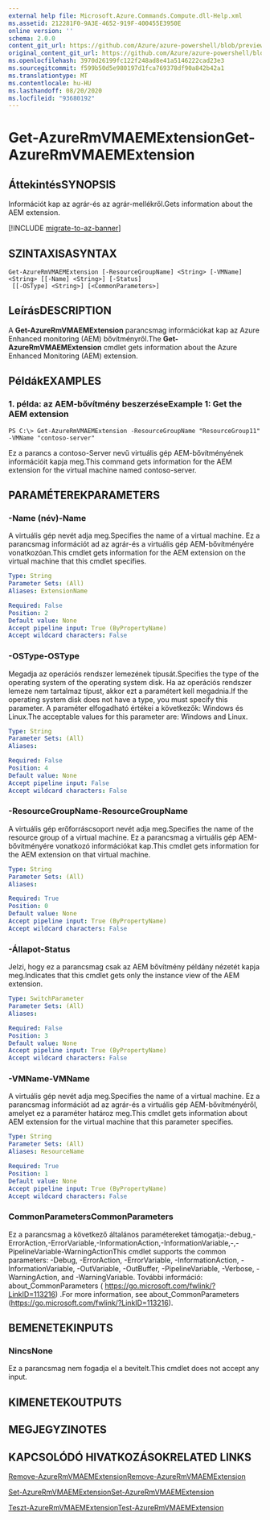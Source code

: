 ```yaml
---
external help file: Microsoft.Azure.Commands.Compute.dll-Help.xml
ms.assetid: 212281F0-9A3E-4652-919F-400455E3950E
online version: ''
schema: 2.0.0
content_git_url: https://github.com/Azure/azure-powershell/blob/preview/src/ResourceManager/Compute/Stack/Commands.Compute/help/Get-AzureRmVMAEMExtension.md
original_content_git_url: https://github.com/Azure/azure-powershell/blob/preview/src/ResourceManager/Compute/Stack/Commands.Compute/help/Get-AzureRmVMAEMExtension.md
ms.openlocfilehash: 3970d26199fc122f248ad8e41a5146222cad23e3
ms.sourcegitcommit: f599b50d5e980197d1fca769378df90a842b42a1
ms.translationtype: MT
ms.contentlocale: hu-HU
ms.lasthandoff: 08/20/2020
ms.locfileid: "93680192"
---
```

# <span data-ttu-id="68b21-101">Get-AzureRmVMAEMExtension</span><span class="sxs-lookup"><span data-stu-id="68b21-101">Get-AzureRmVMAEMExtension</span></span>

## <span data-ttu-id="68b21-102">Áttekintés</span><span class="sxs-lookup"><span data-stu-id="68b21-102">SYNOPSIS</span></span>
<span data-ttu-id="68b21-103">Információt kap az agrár-és az agrár-mellékről.</span><span class="sxs-lookup"><span data-stu-id="68b21-103">Gets information about the AEM extension.</span></span>

[!INCLUDE [migrate-to-az-banner](../../includes/migrate-to-az-banner.md)]

## <span data-ttu-id="68b21-104">SZINTAXISA</span><span class="sxs-lookup"><span data-stu-id="68b21-104">SYNTAX</span></span>

```
Get-AzureRmVMAEMExtension [-ResourceGroupName] <String> [-VMName] <String> [[-Name] <String>] [-Status]
 [[-OSType] <String>] [<CommonParameters>]
```

## <span data-ttu-id="68b21-105">Leírás</span><span class="sxs-lookup"><span data-stu-id="68b21-105">DESCRIPTION</span></span>
<span data-ttu-id="68b21-106">A **Get-AzureRmVMAEMExtension** parancsmag információkat kap az Azure Enhanced monitoring (AEM) bővítményről.</span><span class="sxs-lookup"><span data-stu-id="68b21-106">The **Get-AzureRmVMAEMExtension** cmdlet gets information about the Azure Enhanced Monitoring (AEM) extension.</span></span>

## <span data-ttu-id="68b21-107">Példák</span><span class="sxs-lookup"><span data-stu-id="68b21-107">EXAMPLES</span></span>

### <span data-ttu-id="68b21-108">1. példa: az AEM-bővítmény beszerzése</span><span class="sxs-lookup"><span data-stu-id="68b21-108">Example 1: Get the AEM extension</span></span>
```
PS C:\> Get-AzureRmVMAEMExtension -ResourceGroupName "ResourceGroup11" -VMName "contoso-server"
```

<span data-ttu-id="68b21-109">Ez a parancs a contoso-Server nevű virtuális gép AEM-bővítményének információit kapja meg.</span><span class="sxs-lookup"><span data-stu-id="68b21-109">This command gets information for the AEM extension for the virtual machine named contoso-server.</span></span>

## <span data-ttu-id="68b21-110">PARAMÉTEREK</span><span class="sxs-lookup"><span data-stu-id="68b21-110">PARAMETERS</span></span>

### <span data-ttu-id="68b21-111">-Name (név)</span><span class="sxs-lookup"><span data-stu-id="68b21-111">-Name</span></span>
<span data-ttu-id="68b21-112">A virtuális gép nevét adja meg.</span><span class="sxs-lookup"><span data-stu-id="68b21-112">Specifies the name of a virtual machine.</span></span>
<span data-ttu-id="68b21-113">Ez a parancsmag információt ad az agrár-és a virtuális gép AEM-bővítményére vonatkozóan.</span><span class="sxs-lookup"><span data-stu-id="68b21-113">This cmdlet gets information for the AEM extension on the virtual machine that this cmdlet specifies.</span></span>

```yaml
Type: String
Parameter Sets: (All)
Aliases: ExtensionName

Required: False
Position: 2
Default value: None
Accept pipeline input: True (ByPropertyName)
Accept wildcard characters: False
```

### <span data-ttu-id="68b21-114">-OSType</span><span class="sxs-lookup"><span data-stu-id="68b21-114">-OSType</span></span>
<span data-ttu-id="68b21-115">Megadja az operációs rendszer lemezének típusát.</span><span class="sxs-lookup"><span data-stu-id="68b21-115">Specifies the type of the operating system of the operating system disk.</span></span>
<span data-ttu-id="68b21-116">Ha az operációs rendszer lemeze nem tartalmaz típust, akkor ezt a paramétert kell megadnia.</span><span class="sxs-lookup"><span data-stu-id="68b21-116">If the operating system disk does not have a type, you must specify this parameter.</span></span>
<span data-ttu-id="68b21-117">A paraméter elfogadható értékei a következők: Windows és Linux.</span><span class="sxs-lookup"><span data-stu-id="68b21-117">The acceptable values for this parameter are: Windows and Linux.</span></span>

```yaml
Type: String
Parameter Sets: (All)
Aliases: 

Required: False
Position: 4
Default value: None
Accept pipeline input: False
Accept wildcard characters: False
```

### <span data-ttu-id="68b21-118">-ResourceGroupName</span><span class="sxs-lookup"><span data-stu-id="68b21-118">-ResourceGroupName</span></span>
<span data-ttu-id="68b21-119">A virtuális gép erőforráscsoport nevét adja meg.</span><span class="sxs-lookup"><span data-stu-id="68b21-119">Specifies the name of the resource group of a virtual machine.</span></span>
<span data-ttu-id="68b21-120">Ez a parancsmag a virtuális gép AEM-bővítményére vonatkozó információkat kap.</span><span class="sxs-lookup"><span data-stu-id="68b21-120">This cmdlet gets information for the AEM extension on that virtual machine.</span></span>

```yaml
Type: String
Parameter Sets: (All)
Aliases: 

Required: True
Position: 0
Default value: None
Accept pipeline input: True (ByPropertyName)
Accept wildcard characters: False
```

### <span data-ttu-id="68b21-121">-Állapot</span><span class="sxs-lookup"><span data-stu-id="68b21-121">-Status</span></span>
<span data-ttu-id="68b21-122">Jelzi, hogy ez a parancsmag csak az AEM bővítmény példány nézetét kapja meg.</span><span class="sxs-lookup"><span data-stu-id="68b21-122">Indicates that this cmdlet gets only the instance view of the AEM extension.</span></span>

```yaml
Type: SwitchParameter
Parameter Sets: (All)
Aliases: 

Required: False
Position: 3
Default value: None
Accept pipeline input: True (ByPropertyName)
Accept wildcard characters: False
```

### <span data-ttu-id="68b21-123">-VMName</span><span class="sxs-lookup"><span data-stu-id="68b21-123">-VMName</span></span>
<span data-ttu-id="68b21-124">A virtuális gép nevét adja meg.</span><span class="sxs-lookup"><span data-stu-id="68b21-124">Specifies the name of a virtual machine.</span></span>
<span data-ttu-id="68b21-125">Ez a parancsmag információt ad az agrár-és a virtuális gép AEM-bővítményéről, amelyet ez a paraméter határoz meg.</span><span class="sxs-lookup"><span data-stu-id="68b21-125">This cmdlet gets information about AEM extension for the virtual machine that this parameter specifies.</span></span>

```yaml
Type: String
Parameter Sets: (All)
Aliases: ResourceName

Required: True
Position: 1
Default value: None
Accept pipeline input: True (ByPropertyName)
Accept wildcard characters: False
```

### <span data-ttu-id="68b21-126">CommonParameters</span><span class="sxs-lookup"><span data-stu-id="68b21-126">CommonParameters</span></span>
<span data-ttu-id="68b21-127">Ez a parancsmag a következő általános paramétereket támogatja:-debug,-ErrorAction,-ErrorVariable,-InformationAction,-InformationVariable,-,-PipelineVariable-WarningAction</span><span class="sxs-lookup"><span data-stu-id="68b21-127">This cmdlet supports the common parameters: -Debug, -ErrorAction, -ErrorVariable, -InformationAction, -InformationVariable, -OutVariable, -OutBuffer, -PipelineVariable, -Verbose, -WarningAction, and -WarningVariable.</span></span> <span data-ttu-id="68b21-128">További információ: about_CommonParameters ( https://go.microsoft.com/fwlink/?LinkID=113216) .</span><span class="sxs-lookup"><span data-stu-id="68b21-128">For more information, see about_CommonParameters (https://go.microsoft.com/fwlink/?LinkID=113216).</span></span>

## <span data-ttu-id="68b21-129">BEMENETEK</span><span class="sxs-lookup"><span data-stu-id="68b21-129">INPUTS</span></span>

### <span data-ttu-id="68b21-130">Nincs</span><span class="sxs-lookup"><span data-stu-id="68b21-130">None</span></span>
<span data-ttu-id="68b21-131">Ez a parancsmag nem fogadja el a bevitelt.</span><span class="sxs-lookup"><span data-stu-id="68b21-131">This cmdlet does not accept any input.</span></span>

## <span data-ttu-id="68b21-132">KIMENETEK</span><span class="sxs-lookup"><span data-stu-id="68b21-132">OUTPUTS</span></span>

## <span data-ttu-id="68b21-133">MEGJEGYZI</span><span class="sxs-lookup"><span data-stu-id="68b21-133">NOTES</span></span>

## <span data-ttu-id="68b21-134">KAPCSOLÓDÓ HIVATKOZÁSOK</span><span class="sxs-lookup"><span data-stu-id="68b21-134">RELATED LINKS</span></span>

[<span data-ttu-id="68b21-135">Remove-AzureRmVMAEMExtension</span><span class="sxs-lookup"><span data-stu-id="68b21-135">Remove-AzureRmVMAEMExtension</span></span>](./Remove-AzureRmVMAEMExtension.md)

[<span data-ttu-id="68b21-136">Set-AzureRmVMAEMExtension</span><span class="sxs-lookup"><span data-stu-id="68b21-136">Set-AzureRmVMAEMExtension</span></span>](./Set-AzureRmVMAEMExtension.md)

[<span data-ttu-id="68b21-137">Teszt-AzureRmVMAEMExtension</span><span class="sxs-lookup"><span data-stu-id="68b21-137">Test-AzureRmVMAEMExtension</span></span>](./Test-AzureRmVMAEMExtension.md)


